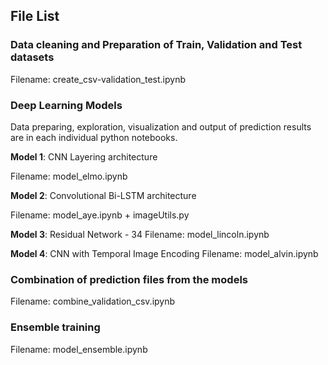 ## File List

### Data cleaning and Preparation of Train, Validation and Test datasets

Filename: create_csv-validation_test.ipynb

### Deep Learning Models
Data preparing, exploration, visualization and output of prediction results are in each individual python notebooks.

**Model 1**: CNN Layering architecture

Filename: model_elmo.ipynb

**Model 2**: Convolutional Bi-LSTM architecture

Filename: model_aye.ipynb  + imageUtils.py

**Model 3**: Residual Network - 34
Filename: model_lincoln.ipynb

**Model 4**: CNN with Temporal Image Encoding
Filename: model_alvin.ipynb

### Combination of prediction files from the models
Filename: combine_validation_csv.ipynb

### Ensemble training
Filename: model_ensemble.ipynb
